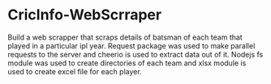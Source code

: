 # CricInfo-WebScrraper
Build a web scrapper that scraps details of batsman of each team that played in a particular ipl year. Request package was used to make parallel requests to the server and cheerio is used to extract data out of it. Nodejs fs module was used to create directories of each team and xlsx module is used to create excel file for each player.
